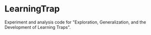 # LearningTrap
Experiment and analysis code for "Exploration, Generalization, and the Development of Learning Traps".
